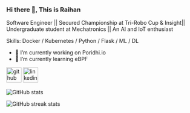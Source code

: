### Hi there 👋, This is Raihan


Software Engineer || Secured Championship at Tri-Robo Cup & Insight|| Undergraduate student at Mechatronics || An AI and IoT enthusiast

Skills: Docker / Kubernetes / Python / Flask / ML / DL

- 🔭 I’m currently working on Poridhi.io 
- 🌱 I’m currently learning eBPF 


[<img src='https://cdn.jsdelivr.net/npm/simple-icons@3.0.1/icons/github.svg' alt='github' height='40'>](https://github.com/Raihan-009)  [<img src='https://cdn.jsdelivr.net/npm/simple-icons@3.0.1/icons/linkedin.svg' alt='linkedin' height='40'>](https://www.linkedin.com/in/raihan009/)  

![GitHub stats](https://github-readme-stats.vercel.app/api?username=Raihan-009&show_icons=true)  

![GitHub streak stats](https://streak-stats.demolab.com/?user=Raihan-009)  

